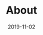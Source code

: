 ---
path: "/about"
date: "2019-11-02"
title: "About"
featuredImage: ../../images/about.jpg
tags: ['this', 'that']
intro: "Hi there! We are Ryan and Sophia, and we are so glad you stopped by! We are the couple behind Lapa’s culinary creations and adventures. We are so so so excited to share our recipes and stories with all of you!"
whoWeAre: "We are big foodies! Honestly, we are always thinking about what our next meal will be. Sophia was raised in a Russian Jewish household in southern California and Ryan also grew up celebrating some of the Jewish holidays near Philadelphia. We both ended up moving to northern Virginia for work, where we met. 

Even from the beginning, we were always a team; cooking and baking and trying out new recipes. You’ll find that a lot of our recipe inspiration comes from our childhoods and the flavors we grew up with. But we also love trying new food and learning about different cultures, so we like to try some things out here and there. 

Ryan and Sophia are both software engineers by day and amateur chefs by night. When we are not working at our full-time jobs, we are either making, photographing, and eating food, playing video games, working out, or traveling. There sometimes aren’t enough hours in the day to do everything we love, but we are both very excited to be here on this small part of the web."
whatIsLapa: "Lapa started out as a place where we could store our recipe collection in one place. These recipes included those from family, ones we’ve made up on our own, and adoptions from other chefs. We grew tired of misplacing recipes -- sometimes we wouldn’t write down what we just created or only had recipes in the form of verbal dictations. But not anymore; we’re writing everything down! And over time, we decided to share those recipes with all of you. 

One of our biggest beliefs is that if you can do it yourself, why not? We are big fans of DIY and cooking at home and we believe that you can do it too! That’s why you’ll find that our food photography, content creation, and stories are our own.    

Why ‘Lapa’, you ask? The word comes from an old Slavic root that means ‘to eat voraciously’, and frankly, we do a lot of eating. And you probably love food too, otherwise you wouldn’t be here! We hope you enjoy reading our stories and trying out our recipes at home."
aboutSite: "You can think of the content here as being *written by Sophia and illustrated by Ryan* Sort of like a physical cookbook! But like all of our recipes, this website is, too, homemade. If you’re interested in our tech stack or have questions about web design, feel free to contact us! 

For more information and to start the conversation, write to us at lapa.eats@gmail.com or visit our Contact page. 

You can also check us out on (Facebook), (Instagram), and (Pinterest). 

Enjoy!"
---